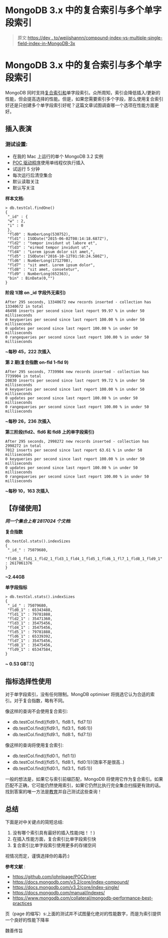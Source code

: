 # MongoDB 3.x 中的复合索引与多个单字段索引

> 原文:[https://dev . to/weiiishannn/compound-index-vs-multiple-single-field-index-in-MongoDB-3x](https://dev.to/weiiishannn/compound-index-vs-multiple-single-field-index-in-mongodb-3x)

# MongoDB 3.x 中的复合索引与多个单字段索引

MongoDB 同时支持[复合索引和](https://docs.mongodb.com/manual/indexes/)单字段索引。众所周知，索引会降低插入/更新的性能，但会提高选择的性能。但是，如果您需要索引多个字段，那么使用复合索引好还是只创建多个单字段索引好呢？这篇文章试图调查哪一个选项在性能方面更好。

## **插入表演**

### 测试设置:

*   在我的 Mac 上运行的单个 MongoDB 3.2 实例
*   [POC 驱动程序](https://github.com/johnlpage/POCDriver)使用单线程仅执行插入
*   试运行 5 分钟
*   每次运行后清空集合
*   默认读取关注
*   默认写关注

**样本文档:**

```
> db.testCol.findOne()
{
 "_id" : {
 "w" : 2,
 "i" : 0
 },
 "fld0" : NumberLong(530752),
 "fld1" : ISODate("2015-06-02T08:14:18.687Z"),
 "fld2" : "tempor invidunt ut labore et",
 "fld3" : "eirmod tempor invidunt ut",
 "fld4" : "Lorem ipsum dolor sit amet,",
 "fld5" : ISODate("2016-10-12T01:58:24.580Z"),
 "fld6" : NumberLong(1712708),
 "fld7" : "sit amet. Lorem ipsum dolor",
 "fld8" : "sit amet, consetetur",
 "fld9" : NumberLong(652363),
 "bin" : BinData(0,"")
}
```

**阶段 1(除 on _id 字段外无索引)**

```
After 295 seconds, 13340672 new records inserted - collection has 13340672 in total
46498 inserts per second since last report 99.97 % in under 50 milliseconds
0 keyqueries per second since last report 100.00 % in under 50 milliseconds
0 updates per second since last report 100.00 % in under 50 milliseconds
0 rangequeries per second since last report 100.00 % in under 50 milliseconds
```

**~每秒 45，222 次插入**

**第 2 期(复合指数 on-fld 1-fld 9)**

```
After 295 seconds, 7739904 new records inserted - collection has 7739904 in total
20830 inserts per second since last report 99.72 % in under 50 milliseconds
0 keyqueries per second since last report 100.00 % in under 50 milliseconds
0 updates per second since last report 100.00 % in under 50 milliseconds
0 rangequeries per second since last report 100.00 % in under 50 milliseconds
```

**~每秒 26，236 次插入**

**第三阶段(fld2、fld6 和 fld8 上的单字段索引)**

```
After 295 seconds, 2998272 new records inserted - collection has 2998272 in total
7012 inserts per second since last report 63.61 % in under 50 milliseconds
0 keyqueries per second since last report 100.00 % in under 50 milliseconds
0 updates per second since last report 100.00 % in under 50 milliseconds
0 rangequeries per second since last report 100.00 % in under 50 milliseconds
```

**~每秒 10，163 次插入**

## **【存储使用】**

***同一个集合上有 2817024 个文档:***

**复合指数**

```
db.testCol.stats().indexSizes
{
 "_id_" : 75079680,
 "fld0_1_fld1_1_fld2_1_fld3_1_fld4_1_fld5_1_fld6_1_fl7_1_fld8_1_fld9_1" : 2617061376
}
```

**~2.44GB**

**单字段指标**

```
> db.testCol.stats().indexSizes
{
 "_id_" : 75079680,
 "fld0_1" : 65343488,
 "fld1_1" : 79781888,
 "fld2_1" : 35471360,
 "fld3_1" : 35475456,
 "fld4_1" : 35475456,
 "fld5_1" : 79781888,
 "fld6_1" : 65339392,
 "fld7_1" : 35475456,
 "fld8_1" : 35475456,
 "fld9_1" : 65347584,
}
```

**~ 0.53 GB**T3】

## 指标选择性使用

对于单字段索引，没有任何限制。MongDB optimiser 将挑选它认为合适的索引。对于复合指数，略有不同。

像这样的查询不会使用复合索引:

*   db.testCol.find({fld9:1，fld8:1，fld7:1})
*   db.testCol.find({fld9:1，fld3:1，fld6:1})
*   db.testCol.find({fld9:1，fld8:1，fld7:1})

像这样的查询将使用复合索引:

*   db.testCol.find({fld0:1，fld1:1})
*   db.testCol.find({fld5:1，fld8:1，fld0:1})(效率不是很高..)
*   db.testCol.find({fld0:1，fld3:1，fld5:1})

一般的想法是，如果它与索引前缀匹配，MongoDB 将使用它作为复合索引。如果匹配不正确，它可能仍然使用索引，如果它仍然比执行完全集合扫描更有效的话。找到答案的唯一方法是[教育](https://www.mongodb.com/collateral/mongodb-performance-best-practices)并自己测试这些查询！

## 总结

下面是对中关键点的简短总结:

1.  没有哪个索引具有最好的插入性能(咄！！)
2.  在插入性能方面，复合索引比单字段索引快
3.  复合索引比单字段索引使用更多的存储空间

视情况而定，谨慎选择你的毒药:)

**参考文献** :

*   https://github.com/johnlpage/POCDriver
*   https://docs.mongodb.com/v3.2/core/index-compound/
*   https://docs.mongodb.com/v3.2/core/index-single/
*   https://docs.mongodb.com/manual/indexes/
*   https://www.mongodb.com/collateral/mongodb-performance-best-practices

页（page 的缩写）s:上面的测试并不试图量化绝对的性能数字，而是为索引提供一个良好的性能下降率

魏善传旨